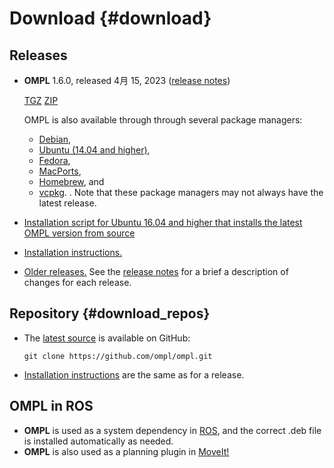 # Download {#download}

## Releases

- __OMPL__ 1.6.0, released 4月 15, 2023 ([release notes](releaseNotes.html))

  <a href="https://github.com/ompl/ompl/archive/1.6.0.tar.gz
" class="btn btn-primary btn-sm">TGZ</a>
  <a href="https://github.com/ompl/ompl/archive/1.6.0.zip" class="btn btn-primary btn-sm">ZIP</a>

  OMPL is also available through through several package managers:
  - [Debian](https://packages.debian.org/sid/libompl-dev),
  - [Ubuntu (14.04 and higher)](http://packages.ubuntu.com/search?keywords=libompl-dev),
  - [Fedora](https://apps.fedoraproject.org/packages/ompl),
  - [MacPorts](https://www.macports.org),
  - [Homebrew](http://brew.sh), and
  - [vcpkg](https://vcpkg.readthedocs.io).
  .
  Note that these package managers may not always have the latest release.

- [Installation script for Ubuntu 16.04 and higher that installs the latest OMPL version from source](install-ompl-ubuntu.sh)
- [Installation instructions.](installation.html)
- [Older releases.](https://github.com/ompl/ompl/releases) See the [release notes](releaseNotes.html) for a brief a description of changes for each release.

## Repository {#download_repos}

- The [latest source](https://github.com/ompl/ompl) is available on GitHub:

      git clone https://github.com/ompl/ompl.git

- [Installation instructions](installation.html) are the same as for a release.

## OMPL in ROS

- __OMPL__ is used as a system dependency in [ROS](http://www.ros.org), and the correct .deb file is installed automatically as needed.
- __OMPL__ is also used as a planning plugin in [MoveIt!](http://moveit.ros.org)
